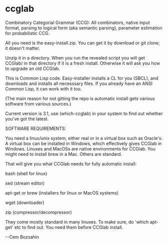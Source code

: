 # ccglab
Combinatory Categorial Grammar (CCG): All combinators, native input format, parsing to logical form (aka semantic parsing), parameter estimation for probabilistic CCG.

All you need is the easy-install.zip. You can get it by download or git clone; it doesn't matter.

Unzip it in a directory. When you run the revealed script you will get CCGlab/ in that directory if it is a fresh install. Otherwise it will ask you how to upgrade an old CCGlab.

This is Common Lisp code. Easy-installer installs a CL for you (SBCL), and downloads and installs all necesssary files.
If you already have an ANSI Common Lisp, it can work with it too.

(The main reason for not gitting the repo is automatic install gets various software from various sources.)

Current version is 3.1, use (which-ccglab) in your system to find out whether you've got the latest.

SOFTWARE REQUIREMENTS:

You need a linux/unix system, either real or in a virtual box such as Oracle's.
A virtual box can be installed in Windows, which effectively gives CCGlab in Windows.
Linuxes and MacOSs are native environments for CCGlab.
You might need to install brew in a Mac. Others are standard.

That will give you what CCGlab needs for fully automatic install:

bash (shell for linux)

sed (stream editor)

apt-get or brew (installers for linux or MacOS systems)

wget (downloader)

zip (compressor/decompressor)

They come mostly standard in many linuxes. To make sure, do 'which apt-get' etc to find out.
You need them before CCGlab install.

--Cem Bozsahin
